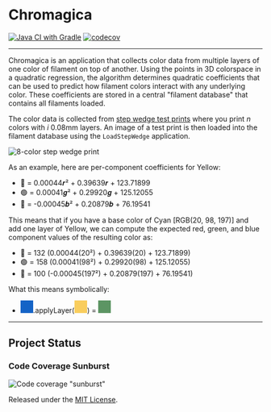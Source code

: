 # Chromagica

[![Java CI with Gradle](https://github.com/Daghis/Chromagica/actions/workflows/gradle.yml/badge.svg)](https://github.com/Daghis/Chromagica/actions/workflows/gradle.yml)
[![codecov](https://codecov.io/gh/Daghis/Chromagica/graph/badge.svg?token=3YC2A4GIE7)](https://codecov.io/gh/Daghis/Chromagica)

---

Chromagica is an application that collects color data from multiple layers of one color of filament
on top of another. Using the points in 3D colorspace in a quadratic regression, the algorithm
determines quadratic coefficients that can be used to predict how filament colors interact with
any underlying color. These coefficients are stored in a central "filament database" that
contains all filaments loaded.

The color data is collected from [step wedge test prints](https://makerworld.com/en/models/508600)
where you print _n_ colors with _i_ 0.08mm layers. An image of a test print is then loaded into
the filament database using the `LoadStepWedge` application.

<img alt="8-color step wedge print" width="400" src="examples/8x8-color-sample.png"/>

As an example, here are per-component coefficients for Yellow:

- 🔴 = 0.00044𝒓² + 0.39639𝒓 + 123.71899
- 🟢 = 0.00041𝒈² + 0.29920𝒈 + 125.12055
- 🔵 = -0.00045𝒃² + 0.20879𝒃 + 76.19541

This means that if you have a base color of Cyan \[RGB(20, 98, 197)] and add one layer of
Yellow, we can compute the expected red, green, and blue component values of the resulting color
as:

- 🔴 = 132
  (0.00044(20²) + 0.39639(20) + 123.71899)
- 🟢 = 158
  (0.00041(98²) + 0.29920(98) + 125.12055)
- 🔵 = 100
  (-0.00045(197²) + 0.20879(197) + 76.19541)

What this means symbolically:

- ![Cyan swatch](examples/Cyan-Swatch.png).applyLayer(![Yellow swatch](examples/Yellow-Swatch.png))
  = ![Cyan + Yellow swatch](examples/Cyan-Yellow-Swatch.png)

---

## Project Status

### Code Coverage Sunburst

![Code coverage "sunburst"](https://codecov.io/gh/Daghis/Chromagica/graphs/sunburst.svg?token=3YC2A4GIE7)

Released under the [MIT License](LICENSE).
